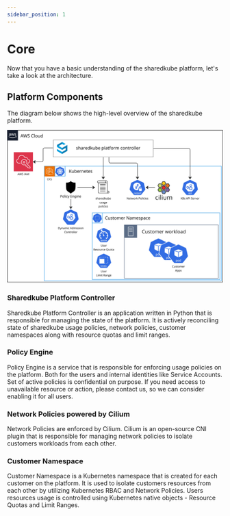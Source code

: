 ```yaml
---
sidebar_position: 1
---
```


# Core

Now that you have a basic understanding of the sharedkube platform,
let's take a look at the architecture.

## Platform Components

The diagram below shows the high-level overview of the sharedkube platform.

![Sharedkube Platform Architecture](./img/architecture_overview.jpg)

### Sharedkube Platform Controller
Sharedkube Platform Controller is an application written in Python that is
responsible for managing the state of the platform. It is actively reconciling
state of sharedkube usage policies, network policies, customer namespaces
along with resource quotas and limit ranges.

### Policy Engine
Policy Engine is a service that is responsible for enforcing usage policies
on the platform. Both for the users and internal identities like Service
Accounts. Set of active policies is confidential on purpose. If you need
access to unavailable resource or action, please contact us, so we can 
consider enabling it for all users.

### Network Policies powered by Cilium
Network Policies are enforced by Cilium. Cilium is an open-source CNI plugin
that is responsible for managing network policies to isolate customers
workloads from each other.

### Customer Namespace
Customer Namespace is a Kubernetes namespace that is created for each customer
on the platform. It is used to isolate customers resources from each other by
utilizing Kubernetes RBAC and Network Policies. Users resources usage is
controlled using Kubernetes native objects - Resource Quotas and Limit Ranges.
